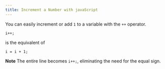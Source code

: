 ```yaml
---
title: Increment a Number with javaScript
---
```

You can easily increment or add `1` to a variable with the `++` operator.

    i++;

is the equivalent of

    i = i + 1;

**Note** The entire line becomes `i++;`, eliminating the need for the equal sign.